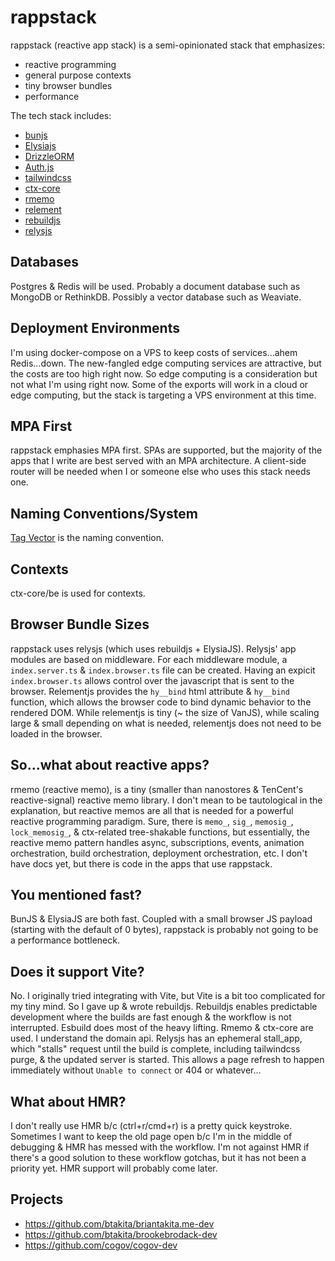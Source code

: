 # rappstack

rappstack (reactive app stack) is a semi-opinionated stack that emphasizes:

* reactive programming
* general purpose contexts
* tiny browser bundles
* performance

The tech stack includes:

* [bunjs](https://bun.sh/)
* [Elysiajs](https://elysiajs.com/)
* [DrizzleORM](https://orm.drizzle.team/)
* [Auth.js](https://authjs.dev/)
* [tailwindcss](https://tailwindcss.com/)
* [ctx-core](https://github.com/ctx-core/ctx-core)
* [rmemo](https://github.com/ctx-core/rmemo)
* [relement](https://github.com/relementjs/relementjs)
* [rebuildjs](https://github.com/rebuildjs/rebuildjs)
* [relysjs](https://github.com/relysjs/relysjs)

## Databases

Postgres & Redis will be used. Probably a document database such as MongoDB or RethinkDB. Possibly a vector database such as Weaviate.

## Deployment Environments

I'm using docker-compose on a VPS to keep costs of services...ahem Redis...down. The new-fangled edge computing services are attractive, but the costs are too high right now. So edge computing is a consideration but not what I'm using right now. Some of the exports will work in a cloud or edge computing, but the stack is targeting a VPS environment at this time.

## MPA First

rappstack emphasies MPA first. SPAs are supported, but the majority of the apps that I write are best served with an MPA architecture. A client-side router will be needed when I or someone else who uses this stack needs one.

## Naming Conventions/System

[Tag Vector](https://briantakita.me/posts/tag-vector-0-introduction) is the naming convention.

## Contexts

ctx-core/be is used for contexts.

## Browser Bundle Sizes

rappstack uses relysjs (which uses rebuildjs + ElysiaJS). Relysjs' app modules are based on middleware. For each middleware module, a `index.server.ts` & `index.browser.ts` file can be created. Having an expicit `index.browser.ts` allows control over the javascript that is sent to the browser. Relementjs provides the `hy__bind` html attribute & `hy__bind` function, which allows the browser code to bind dynamic behavior to the rendered DOM. While relementjs is tiny (~ the size of VanJS), while scaling large & small depending on what is needed, relementjs does not need to be loaded in the browser.

## So...what about reactive apps?

rmemo (reactive memo), is a tiny (smaller than nanostores & TenCent's reactive-signal) reactive memo library. I don't mean to be tautological in the explanation, but reactive memos are all that is needed for a powerful reactive programming paradigm. Sure, there is `memo_`, `sig_`, `memosig_`, `lock_memosig_`, & ctx-related tree-shakable functions, but essentially, the reactive memo pattern handles async, subscriptions, events, animation orchestration, build orchestration, deployment orchestration, etc. I don't have docs yet, but there is code in the apps that use rappstack.

## You mentioned fast?

BunJS & ElysiaJS are both fast. Coupled with a small browser JS payload (starting with the default of 0 bytes), rappstack is probably not going to be a performance bottleneck.

## Does it support Vite?

No. I originally tried integrating with Vite, but Vite is a bit too complicated for my tiny mind. So I gave up & wrote rebuildjs. Rebuildjs enables predictable development where the builds are fast enough & the workflow is not interrupted. Esbuild does most of the heavy lifting. Rmemo & ctx-core are used. I understand the domain api. Relysjs has an ephemeral stall_app, which "stalls" request until the build is complete, including tailwindcss purge, & the updated server is started. This allows a page refresh to happen immediately without `Unable to connect` or 404 or whatever...

## What about HMR?

I don't really use HMR b/c (ctrl+r/cmd+r) is a pretty quick keystroke. Sometimes I want to keep the old page open b/c I'm in the middle of debugging & HMR has messed with the workflow. I'm not against HMR if there's a good solution to these workflow gotchas, but it has not been a priority yet. HMR support will probably come later. 

## Projects

* https://github.com/btakita/briantakita.me-dev
* https://github.com/btakita/brookebrodack-dev
* https://github.com/cogov/cogov-dev
